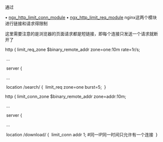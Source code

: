 通过

• [ngx_http_limit_conn_module](http://nginx.org/en/docs/http/ngx_http_limit_conn_module.html)
• [ngx_http_limit_req_module](http://nginx.org/en/docs/http/ngx_http_limit_req_module.html) 
nginx这两个模块进行链接和请求得限制

这里需要注意的是浏览器的页面请求都是短链接，即每个连接只发送一个请求就断开了

http {
    limit_req_zone $binary_remote_addr zone=one:10m rate=1r/s;

​    ...

​    server {

​        ...

​        location /search/ {
​            limit_req zone=one burst=5;
​        }


http {
    limit_conn_zone $binary_remote_addr zone=addr:10m;

​    ...

​    server {

​        ...

​        location /download/ {
​            limit_conn addr 1; #同一IP同一时间只允许有一个连接
​        }